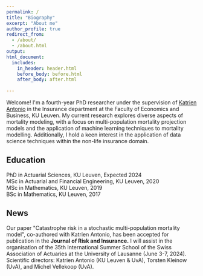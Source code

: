 ```yaml
---
permalink: /
title: "Biography"
excerpt: "About me"
author_profile: true
redirect_from: 
  - /about/
  - /about.html
output:
html_document:
  includes:
    in_header: header.html
    before_body: before.html
    after_body: after.html
    
---
```


Welcome! I'm a fourth-year PhD researcher under the supervision of <a href="https://katrienantonio.github.io">Katrien Antonio</a> in the Insurance department at the Faculty of Economics and Business, KU Leuven. My current research explores diverse aspects of mortality modeling, with a focus on multi-population mortality projection models and the application of machine learning techniques to mortality modelling. Additionally, I hold a keen interest in the application of data science techniques within the non-life insurance domain.

## Education
<i class="fa fa-graduation-cap" aria-hidden="true"></i> PhD in Actuarial Sciences, KU Leuven, Expected 2024  
<i class="fa fa-graduation-cap" aria-hidden="true"></i> MSc in Actuarial and Financial Engineering, KU Leuven, 2020  
<i class="fa fa-graduation-cap" aria-hidden="true"></i> MSc in Mathematics, KU Leuven, 2019    
<i class="fa fa-graduation-cap" aria-hidden="true"></i> BSc in Mathematics, KU Leuven, 2017   

## News
<i class="fa fa-info-circle" aria-hidden="true"></i> Our paper "Catastrophe risk in a stochastic multi-population mortality model", co-authored with Katrien Antonio, has been accepted for publication in the <b>Journal of Risk and Insurance.</b> 
<i class="fa fa-info-circle" aria-hidden="true"></i> I will assist in the organisation of the 35th International Summer School of the Swiss Association of Actuaries at the University of Lausanne (June 3-7, 2024). Scientific directors: Katrien Antonio (KU Leuven & UvA), Torsten Kleinow (UvA), and Michel Vellekoop (UvA).

